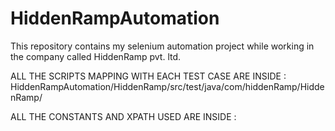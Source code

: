 # HiddenRampAutomation
This repository contains my selenium automation project while working in the company called HiddenRamp pvt. ltd.

ALL THE SCRIPTS MAPPING WITH EACH TEST CASE ARE INSIDE :
HiddenRampAutomation/HiddenRamp/src/test/java/com/hiddenRamp/HiddenRamp/

ALL THE CONSTANTS AND XPATH USED ARE INSIDE :

